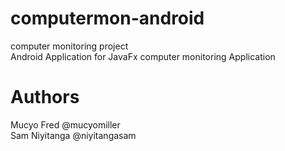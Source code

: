 # computermon-android
computer monitoring project   
Android Application for JavaFx computer monitoring Application

# Authors

Mucyo Fred @mucyomiller   
Sam Niyitanga @niyitangasam
